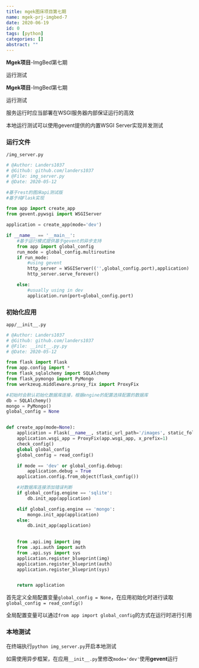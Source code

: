 ```yaml
---
title: mgek图床项目第七期
name: mgek-prj-imgbed-7
date: 2020-06-19
id: 0
tags: [python]
categories: []
abstract: ""
---
```



**Mgek项目**-ImgBed第七期

运行测试


<!--more-->


**Mgek项目**-ImgBed第七期

运行测试

<!--more-->

服务运行时应当部署在WSGI服务器内部保证运行的高效

本地运行测试可以使用gevent提供的内置WSGI Server实现并发测试

### 运行文件

`/img_server.py`

```python
# @Author: Landers1037
# @Github: github.com/landers1037
# @File: img_server.py
# @Date: 2020-05-12

#基于rest的图床api测试版
#基于纯Flask实现

from app import create_app
from gevent.pywsgi import WSGIServer

application = create_app(mode='dev')

if __name__ == '__main__':
    #基于运行模式提供基于gevent的异步支持
    from app import global_config
    run_mode = global_config.multiroutine
    if run_mode:
        #using gevent
        http_server = WSGIServer(('',global_config.port),application)
        http_server.serve_forever()

    else:
        #usually using in dev    
        application.run(port=global_config.port)
```

### 初始化应用

`app/__init__.py`

```python
# @Author: Landers1037
# @Github: github.com/landers1037
# @File: __init__.py.py
# @Date: 2020-05-12

from flask import Flask
from app.config import *
from flask_sqlalchemy import SQLAlchemy
from flask_pymongo import PyMongo
from werkzeug.middleware.proxy_fix import ProxyFix

#初始时会默认初始化数据库连接，根据engine的配置选择配置的数据库
db = SQLAlchemy()
mongo = PyMongo()
global_config = None


def create_app(mode=None):
    application = Flask(__name__, static_url_path='/images', static_folder='../images')
    application.wsgi_app = ProxyFix(app.wsgi_app, x_prefix=1)
    check_config()
    global global_config
    global_config = read_config()

    if mode == 'dev' or global_config.debug:
        application.debug = True
    application.config.from_object(flask_config())

    #对数据库连接添加错误判断
    if global_config.engine == 'sqlite':
        db.init_app(application)

    elif global_config.engine == 'mongo':    
        mongo.init_app(application)
    else:
        db.init_app(application)

        
    from .api.img import img
    from .api.auth import auth
    from .api.sys import sys
    application.register_blueprint(img)
    application.register_blueprint(auth)
    application.register_blueprint(sys)


    return application
```

首先定义全局配置变量`global_config = None`，在应用初始化时进行读取`global_config = read_config()`

全局配置变量可以通过`from app import global_config`的方式在运行时进行引用

### 本地测试

在终端执行`python img_server.py`开启本地测试

如需使用异步框架，在应用`__init__.py`里修改`mode='dev'`使用**gevent**运行